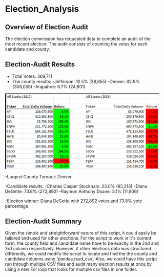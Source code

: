 # Election_Analysis

## Overview of Election Audit
The election commission has requested data to complete an audit of the most recent election. The audit consists of counting the votes for each candidate and county. 


## Election-Audit Results

- Total Votes: 369,711
- The county results:
	-Jefferson: 10.5% (38,855)
	-Denver: 82.8% (306,055)
	-Arapahoe: 6.7% (24,801)

![](https://github.com/mpfraser7/stock-analysis/blob/main/Stock%20Performance%20Comparison.png)

-Largest County Turnout: Denver

-Candidate results:
	-Charles Casper Stockham: 23.0% (85,213)
	-Diana DeGette: 73.8% (272,892)
	-Raymon Anthony Doane: 3.1% (11,606)

-Election winner: Diana DeGette with 272,892 votes and 73.8% vote percentage

## Election-Audit Summary
Given the simple and straightforward nature of this script, it could easily be tailored and used for other elections. For the script to work in it's current form, the county field and candidate name have to be exactly in the 2nd and 3rd column respectively. However, if other elections data was structured differently, we could modify the script to locate and find the the county and candidate columns using 'pandas.read_csv'. Also, we could have this script run through multiple CSV files and audit many election results at once by using a new For loop that looks for multiple csv files in one folder.

